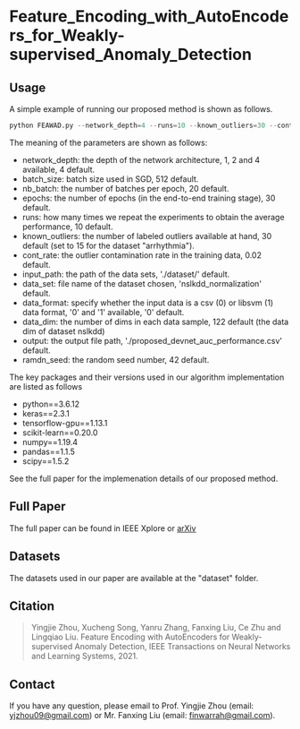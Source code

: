 # Feature_Encoding_with_AutoEncoders_for_Weakly-supervised_Anomaly_Detection

## Usage
A simple example of running our proposed method is shown as follows.
```python
python FEAWAD.py --network_depth=4 --runs=10 --known_outliers=30 --cont_rate=0.02 --data_format=0 --output=./results.csv --data_set nslkdd_normalization --data_dim 122
```
The meaning of the parameters are shown as follows:
* network_depth: the depth of the network architecture, 1, 2 and 4 available, 4 default.
* batch_size: batch size used in SGD, 512 default.
* nb_batch: the number of batches per epoch, 20 default.
* epochs: the number of epochs (in the end-to-end training stage), 30 default.
* runs: how many times we repeat the experiments to obtain the average performance, 10 default.
* known_outliers: the number of labeled outliers available at hand, 30 default (set to 15 for the dataset "arrhythmia"). 
* cont_rate: the outlier contamination rate in the training data, 0.02 default.
* input_path: the path of the data sets, './dataset/' default.
* data_set: file name of the dataset chosen, 'nslkdd_normalization' default.
* data_format: specify whether the input data is a csv (0) or libsvm (1) data format, '0' and '1' available, '0' default.
* data_dim: the number of dims in each data sample, 122 default (the data dim of dataset nslkdd)
* output: the output file path, './proposed_devnet_auc_performance.csv' default.
* ramdn_seed: the random seed number, 42 default.

[comment]: <> (See FEAWAD.py for more details about each argument used in this line of code.)

The key packages and their versions used in our algorithm implementation are listed as follows
* python==3.6.12
* keras==2.3.1
* tensorflow-gpu==1.13.1
* scikit-learn==0.20.0
* numpy==1.19.4
* pandas==1.1.5
* scipy==1.5.2

See the full paper for the implemenation details of our proposed method.

## Full Paper
The full paper can be found in IEEE Xplore or [arXiv](https://arxiv.org/abs/2105.10500)

## Datasets
The datasets used in our paper are available at the "dataset" folder.

## Citation
> Yingjie Zhou, Xucheng Song, Yanru Zhang, Fanxing Liu, Ce Zhu and Lingqiao Liu. Feature Encoding with AutoEncoders for Weakly-supervised Anomaly Detection, IEEE Transactions on Neural Networks and Learning Systems, 2021.

## Contact
If you have any question, please email to Prof. Yingjie Zhou (email: yjzhou09@gmail.com) or Mr. Fanxing Liu (email: finwarrah@gmail.com).
